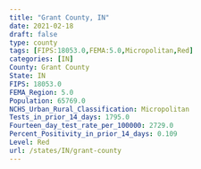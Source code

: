 ```yaml
---
title: "Grant County, IN"
date: 2021-02-18
draft: false
type: county
tags: [FIPS:18053.0,FEMA:5.0,Micropolitan,Red]
categories: [IN]
County: Grant County
State: IN
FIPS: 18053.0
FEMA_Region: 5.0
Population: 65769.0
NCHS_Urban_Rural_Classification: Micropolitan
Tests_in_prior_14_days: 1795.0
Fourteen_day_test_rate_per_100000: 2729.0
Percent_Positivity_in_prior_14_days: 0.109
Level: Red
url: /states/IN/grant-county
---
```



